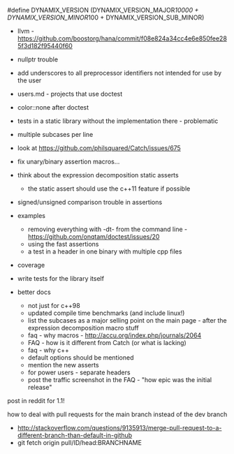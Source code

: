 #define DYNAMIX_VERSION (DYNAMIX_VERSION_MAJOR*10000 + DYNAMIX_VERSION_MINOR*100 + DYNAMIX_VERSION_SUB_MINOR)

- llvm - https://github.com/boostorg/hana/commit/f08e824a34cc4e6e850fee285f3d182f95440f60

- nullptr trouble

- add underscores to all preprocessor identifiers not intended for use by the user

- users.md - projects that use doctest

- color::none after doctest

- tests in a static library without the implementation there - problematic

- multiple subcases per line

- look at https://github.com/philsquared/Catch/issues/675

- fix unary/binary assertion macros...

- think about the expression decomposition static asserts
    - the static assert should use the c++11 feature if possible

- signed/unsigned comparison trouble in assertions

- examples
    - removing everything with -dt- from the command line - https://github.com/onqtam/doctest/issues/20
    - using the fast assertions
    - a test in a header in one binary with multiple cpp files

- coverage

- write tests for the library itself

- better docs
    - not just for c++98
    - updated compile time benchmarks (and include linux!)
    - list the subcases as a major selling point on the main page - after the expression decomposition macro stuff
    - faq - why macros - http://accu.org/index.php/journals/2064
    - FAQ - how is it different from Catch (or what is lacking)
    - faq - why c++
    - default options should be mentioned
    - mention the new asserts
    - for power users - separate headers
    - post the traffic screenshot in the FAQ - "how epic was the initial release"

post in reddit for 1.1!











how to deal with pull requests for the main branch instead of the dev branch
- http://stackoverflow.com/questions/9135913/merge-pull-request-to-a-different-branch-than-default-in-github
- git fetch origin pull/ID/head:BRANCHNAME
